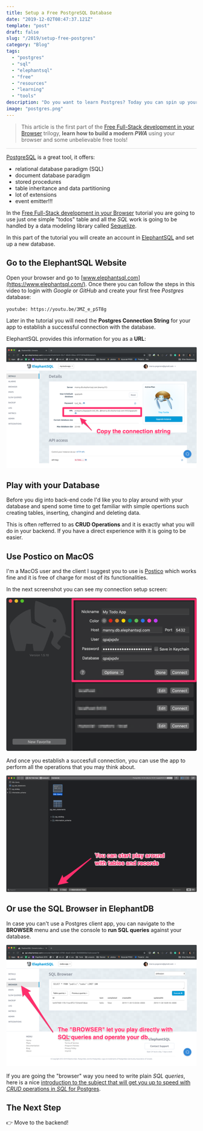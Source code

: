 ```yaml
---
title: Setup a Free PostgreSQL Database
date: "2019-12-02T08:47:37.121Z"
template: "post"
draft: false
slug: "/2019/setup-free-postgres"
category: "Blog"
tags:
  - "postgres"
  - "sql"
  - "elephantsql"
  - "free"
  - "resources"
  - "learning"
  - "tools"
description: "Do you want to learn Postgres? Today you can spin up your database completely for FREE and start experimenting with one of the best database tools ever."
image: "postgres.png"
---
```


> This article is the first part of the [Free Full-Stack development in your Browser](/2019/free-browser-full-stack) trilogy, **learn how to build a modern _PWA_** using your browser and some unbelievable free tools!

<p style="border-bottom: 1px solid #ddd"></p>

[PostgreSQL](https://www.postgresql.org/) is a great tool, it offers:

- relational database paradigm (SQL)
- document database paradigm
- stored procedures
- table inheritance and data partitioning
- lot of extensions
- event emitter!!!

In the [Free Full-Stack development in your Browser](/2019/free-browser-full-stack) tutorial you are going to use just one simple "todos" table and all the _SQL_ work is going to be handled by a data modeling library called [Sequelize](https://sequelize.org/).

In this part of the tutorial you will create an account in [ElephantSQL](https://www.elephantsql.com/) and set up a new database.

## Go to the ElephantSQL Website

Open your browser and go to [www.elephantsql.com](https://www.elephantsql.com/). Once there
you can follow the steps in this video to login with _Google_ or _GitHub_ and create your
first free _Postgres_ database:

`youtube: https://youtu.be/3MZ_e_pST8g`

Later in the tutorial you will need the **Postgres Connection String** for your app to establish a successful connection with the database.

ElephantSQL provides this information for you as a **URL**:

![ElephantSQL - Connection String](./elephantsql-step8.png)

## Play with your Database

Before you dig into back-end code I'd like you to play around with your database and spend some time to get familiar with simple opertions such creating tables, inserting, changind and deleting data.

This is often refferred to as **CRUD Operations** and it is exactly what you will do in your backend. If you have a direct experience with it is going to be easier.

## Use Postico on MacOS

I'm a MacOS user and the client I suggest you to use is [Postico](https://eggerapps.at/postico/) which works fine and it is free of charge for most of its functionalities.

In the next screenshot you can see my connection setup screen:

![Postico - Connection Setup](./postico-step1.png)

And once you establish a succesfull connection, you can use the app to perform all the operations that you may think about.

![Postico - Dashboard](./postico-step2.png)

## Or use the SQL Browser in ElephantDB

In case you can't use a Postgres client app, you can navigate to the **BROWSER** menu and use the console to **run SQL queries** against your database.

![ElephantSQL - The Broswer](./elephantsql-browser.png)

If you are going the "browser" way you need to write plain _SQL queries_, here is a nice [introduction to the subject that will get you up to speed with _CRUD_ operations in _SQL_ for Postgres](https://www.datacamp.com/community/tutorials/beginners-introduction-postgresql).

## The Next Step

👉 Move to the backend!

